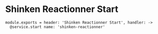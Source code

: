 
# Shinken Reactionner Start

    module.exports = header: 'Shinken Reactionner Start', handler: ->
      @service.start name: 'shinken-reactionner'
